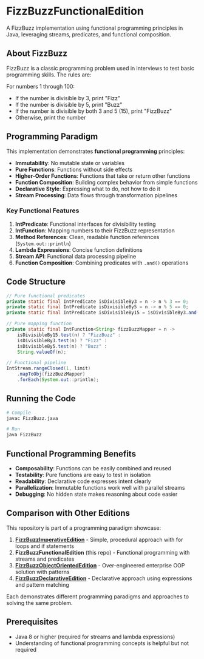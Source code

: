 # FizzBuzzFunctionalEdition

A FizzBuzz implementation using functional programming principles in Java, leveraging streams, predicates, and functional composition.

## About FizzBuzz

FizzBuzz is a classic programming problem used in interviews to test basic programming skills. The rules are:

For numbers 1 through 100:
* If the number is divisible by 3, print "Fizz"
* If the number is divisible by 5, print "Buzz" 
* If the number is divisible by both 3 and 5 (15), print "FizzBuzz"
* Otherwise, print the number

## Programming Paradigm

This implementation demonstrates **functional programming** principles:

- **Immutability**: No mutable state or variables
- **Pure Functions**: Functions without side effects
- **Higher-Order Functions**: Functions that take or return other functions
- **Function Composition**: Building complex behavior from simple functions
- **Declarative Style**: Expressing what to do, not how to do it
- **Stream Processing**: Data flows through transformation pipelines

### Key Functional Features

1. **IntPredicate**: Functional interfaces for divisibility testing
2. **IntFunction**: Mapping numbers to their FizzBuzz representation
3. **Method References**: Clean, readable function references (`System.out::println`)
4. **Lambda Expressions**: Concise function definitions
5. **Stream API**: Functional data processing pipeline
6. **Function Composition**: Combining predicates with `.and()` operations

## Code Structure

```java
// Pure functional predicates
private static final IntPredicate isDivisibleBy3 = n -> n % 3 == 0;
private static final IntPredicate isDivisibleBy5 = n -> n % 5 == 0;
private static final IntPredicate isDivisibleBy15 = isDivisibleBy3.and(isDivisibleBy5);

// Pure mapping function
private static final IntFunction<String> fizzBuzzMapper = n ->
    isDivisibleBy15.test(n) ? "FizzBuzz" :
    isDivisibleBy3.test(n) ? "Fizz" :
    isDivisibleBy5.test(n) ? "Buzz" :
    String.valueOf(n);

// Functional pipeline
IntStream.rangeClosed(1, limit)
    .mapToObj(fizzBuzzMapper)
    .forEach(System.out::println);
```

## Running the Code

```bash
# Compile
javac FizzBuzz.java

# Run
java FizzBuzz
```

## Functional Programming Benefits

- **Composability**: Functions can be easily combined and reused
- **Testability**: Pure functions are easy to test in isolation
- **Readability**: Declarative code expresses intent clearly
- **Parallelization**: Immutable functions work well with parallel streams
- **Debugging**: No hidden state makes reasoning about code easier

## Comparison with Other Editions

This repository is part of a programming paradigm showcase:

1. **[FizzBuzzImperativeEdition](../FizzBuzzImperativeEdition)** - Simple, procedural approach with for loops and if statements
2. **FizzBuzzFunctionalEdition** (this repo) - Functional programming with streams and predicates
3. **[FizzBuzzObjectOrientedEdition](../FizzBuzzObjectOrientedEdition)** - Over-engineered enterprise OOP solution with patterns
4. **[FizzBuzzDeclarativeEdition](../FizzBuzzDeclarativeEdition)** - Declarative approach using expressions and pattern matching

Each demonstrates different programming paradigms and approaches to solving the same problem.

## Prerequisites

- Java 8 or higher (required for streams and lambda expressions)
- Understanding of functional programming concepts is helpful but not required